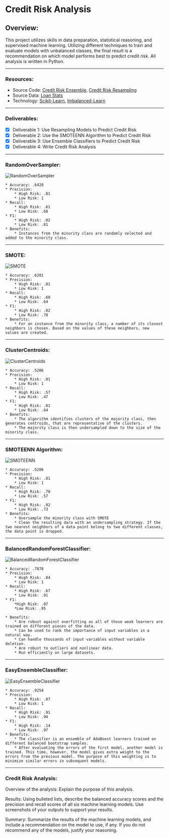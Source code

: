 # Credit Risk Analysis

## Overview:
This project utilizes skills in data preparation, statistical reasoning, and supervised machine learning. Utilizing different techniques to train and evaluate models with unbalanced classes, the final result is a recommendation on which model performs best to predict credit risk. All analysis is written in Python.

---
### Resources:
* Source Code: [Credit Risk Ensemble](credit_risk_ensemble.ipynb), [Credit Risk Resampling](credit_risk_resampling.ipynb)
* Source Data: [Loan Stats](LoanStats_2019Q1.csv)
* Technology: [Scikit-Learn](https://scikit-learn.org/stable/), [Imbalanced-Learn](https://imbalanced-learn.org/stable/index.html)

---
### Deliverables:
- [x] Deliverable 1: Use Resampling Models to Predict Credit Risk
- [x] Deliverable 2: Use the SMOTEENN Algorithm to Predict Credit Risk
- [x] Deliverable 3: Use Ensemble Classifiers to Predict Credit Risk
- [x] Deliverable 4: Write Credit Risk Analysis

---
### RandomOverSampler:

![RandomOverSampler](resources/ROS.png)

    * Accuracy: .6428
    * Precision: 
        * High Risk: .01 
        * Low Risk: 1 
    * Recall:
        * High Risk: .61
        * Low Risk: .68
    * F1:
        * High Risk: .02
        * Low Risk: .81 
    * Benefits: 
        * Instances from the minority class are randomly selected and added to the minority class.
---
### SMOTE:

![SMOTE](resources/SMOTE.png)

    * Accuracy: .6201
    * Precision: 
        * High Risk: .01
        * Low Risk: 1 
    * Recall:
        * High Risk: .60
        * Low Risk: .64
    * F1:
        * High Risk: .02
        * Low Risk: .78  
    * Benefits:
        * For an instance from the minority class, a number of its closest neighbors is chosen. Based on the values of these neighbors, new values are created.
---
### ClusterCentroids:

![ClusterCentroids](resources/CC.png)

    * Accuracy: .5206
    * Precision: 
        * High Risk: .01
        * Low Risk: 1 
    * Recall:
        * High Risk: .57
        * Low Risk: .47
    * F1:
        * High Risk: .01
        * Low Risk: .64   
    * Benefits: 
        * The algorithm identifies clusters of the majority class, then generates centroids, that are representative of the clusters. 
        * The majority class is then undersampled down to the size of the minority class.

---
### SMOTEENN Algorithm:

![SMOTEENN](resources/SMOTEENN.png)

    * Accuracy: .5206
    * Precision: 
        * High Risk: .01
        * Low Risk: 1 
    * Recall:
        * High Risk: .70
        * Low Risk: .57
    * F1:
        * High Risk: .02
        * Low Risk: .73   
    * Benefits:
        * Oversample the minority class with SMOTE
        * Clean the resulting dara with an undersampling strategy. If the two nearest neighbors of a data point belong to two different classes, the data point is dropped. 
---
### BalancedRandomForestClassifier:

![BalancedRandomForestClassifier](resources/BRFC.png)
   
    * Accuracy: .7878
    * Precision: 
        * High Risk: .04 
        * Low Risk: 1 
    * Recall:
        * High Risk: .67
        * Low Risk: .91
    * F1:
        *High Risk: .07
        *Low Risk: .95  

    * Benefits:
        * Are robust against overfitting as all of those weak learners are trained on different pieces of the data.
        * Can be used to rank the importance of input variables in a natural way.
        * Can handle thousands of input variables without variable deletion.
        * Are robust to outliers and nonlinear data.
        * Run efficiently on large datasets.
---
### EasyEnsembleClassifier:
![EasyEnsembleClassifier](resources/EEC.png)
   
    * Accuracy: .9254
    * Precision: 
        * High Risk: .07
        * Low Risk: 1 
    * Recall:
        * High Risk: .91
        * Low Risk: .94
    * F1:
        * High Risk: .14
        * Low Risk: .97  
    * Benefits:
        * The classifier is an ensemble of AdaBoost learners trained on different balanced bootstrap samples. 
        * After evaluating the errors of the first model, another model is trained. This time, however, the model gives extra weight to the errors from the previous model. The purpose of this weighting is to minimize similar errors in subsequent models.

---
### Credit Risk Analysis:
Overview of the analysis: Explain the purpose of this analysis.

Results: Using bulleted lists, describe the balanced accuracy scores and the precision and recall scores of all six machine learning models. Use screenshots of your outputs to support your results.

Summary: Summarize the results of the machine learning models, and include a recommendation on the model to use, if any. If you do not recommend any of the models, justify your reasoning.